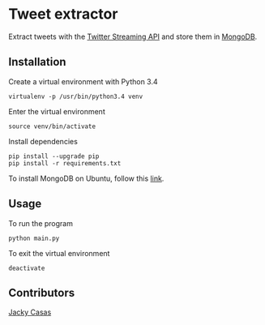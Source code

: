 # Tweet extractor

Extract tweets with the [Twitter Streaming API](https://dev.twitter.com/streaming) and store them in [MongoDB](https://www.mongodb.com).

## Installation

Create a virtual environment with Python 3.4

	virtualenv -p /usr/bin/python3.4 venv

Enter the virtual environment

	source venv/bin/activate

Install dependencies

	pip install --upgrade pip
	pip install -r requirements.txt

To install MongoDB on Ubuntu, follow this [link](https://docs.mongodb.com/manual/tutorial/install-mongodb-on-ubuntu).


## Usage

To run the program

	python main.py

To exit the virtual environment

	deactivate


## Contributors

[Jacky Casas](https://github.com/acknowledge)